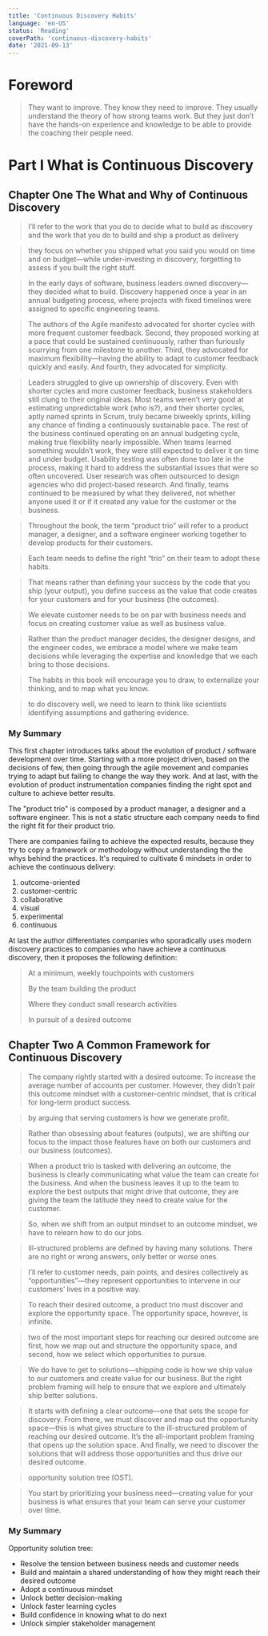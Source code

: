 ```yaml
---
title: 'Continuous Discovery Habits'
language: 'en-US'
status: 'Reading'
coverPath: 'continuous-discovery-habits'
date: '2021-09-13'
---
```


# Foreword

> They want to improve. They know they need to improve. They usually understand the theory of how strong teams work. But they just don’t have the hands-on experience and knowledge to be able to provide the coaching their people need.

# Part I What is Continuous Discovery

## Chapter One The What and Why of Continuous Discovery

> I’ll refer to the work that you do to decide what to build as discovery and the work that you do to build and ship a product as delivery

> they focus on whether you shipped what you said you would on time and on budget—while under-investing in discovery, forgetting to assess if you built the right stuff.

> In the early days of software, business leaders owned discovery—they decided what to build. Discovery happened once a year in an annual budgeting process, where projects with fixed timelines were assigned to specific engineering teams.

> The authors of the Agile manifesto advocated for shorter cycles with more frequent customer feedback. Second, they proposed working at a pace that could be sustained continuously, rather than furiously scurrying from one milestone to another. Third, they advocated for maximum flexibility—having the ability to adapt to customer feedback quickly and easily. And fourth, they advocated for simplicity.

> Leaders struggled to give up ownership of discovery. Even with shorter cycles and more customer feedback, business stakeholders still clung to their original ideas. Most teams weren’t very good at estimating unpredictable work (who is?), and their shorter cycles, aptly named sprints in Scrum, truly became biweekly sprints, killing any chance of finding a continuously sustainable pace. The rest of the business continued operating on an annual budgeting cycle, making true flexibility nearly impossible. When teams learned something wouldn’t work, they were still expected to deliver it on time and under budget. Usability testing was often done too late in the process, making it hard to address the substantial issues that were so often uncovered. User research was often outsourced to design agencies who did project-based research. And finally, teams continued to be measured by what they delivered, not whether anyone used it or if it created any value for the customer or the business.

> Throughout the book, the term “product trio” will refer to a product manager, a designer, and a software engineer working together to develop products for their customers.

> Each team needs to define the right “trio” on their team to adopt these habits.

> That means rather than defining your success by the code that you ship (your output), you define success as the value that code creates for your customers and for your business (the outcomes).

> We elevate customer needs to be on par with business needs and focus on creating customer value as well as business value.

> Rather than the product manager decides, the designer designs, and the engineer codes, we embrace a model where we make team decisions while leveraging the expertise and knowledge that we each bring to those decisions.

> The habits in this book will encourage you to draw, to externalize your thinking, and to map what you know.

> to do discovery well, we need to learn to think like scientists identifying assumptions and gathering evidence.

### My Summary

This first chapter introduces talks about the evolution of product / software development over time. Starting with a more project driven, based on the decisions of few, then going through the agile movement and companies trying to adapt but failing to change the way they work. And at last, with the evolution of product instrumentation companies finding the right spot and culture to achieve better results.

The "product trio" is composed by a product manager, a designer and a software engineer. This is not a static structure each company needs to find the right fit for their product trio. 

There are companies failing to achieve the expected results, because they try to copy a framework or methodology without understanding the the whys behind the practices. It's required to cultivate 6 mindsets in order to achieve the continuous delivery:

1. outcome-oriented
2. customer-centric
3. collaborative
4. visual
5. experimental
6. continuous

At last the author differentiates companies who sporadically uses modern discovery practices to companies who have achieve a continuous discovery, then it proposes the following definition:

> At a minimum, weekly touchpoints with customers
>
> By the team building the product
>
> Where they conduct small research activities
>
> In pursuit of a desired outcome

## Chapter Two A Common Framework for Continuous Discovery

> The company rightly started with a desired outcome: To increase the average number of accounts per customer. However, they didn’t pair this outcome mindset with a customer-centric mindset, that is critical for long-term product success.

> by arguing that serving customers is how we generate profit.

> Rather than obsessing about features (outputs), we are shifting our focus to the impact those features have on both our customers and our business (outcomes).

> When a product trio is tasked with delivering an outcome, the business is clearly communicating what value the team can create for the business. And when the business leaves it up to the team to explore the best outputs that might drive that outcome, they are giving the team the latitude they need to create value for the customer.

> So, when we shift from an output mindset to an outcome mindset, we have to relearn how to do our jobs.

> Ill-structured problems are defined by having many solutions. There are no right or wrong answers, only better or worse ones.

> I’ll refer to customer needs, pain points, and desires collectively as “opportunities”—they represent opportunities to intervene in our customers’ lives in a positive way.

> To reach their desired outcome, a product trio must discover and explore the opportunity space. The opportunity space, however, is infinite.

> two of the most important steps for reaching our desired outcome are first, how we map out and structure the opportunity space, and second, how we select which opportunities to pursue.

> We do have to get to solutions—shipping code is how we ship value to our customers and create value for our business. But the right problem framing will help to ensure that we explore and ultimately ship better solutions.

> It starts with defining a clear outcome—one that sets the scope for discovery. From there, we must discover and map out the opportunity space—this is what gives structure to the ill-structured problem of reaching our desired outcome. It’s the all-important problem framing that opens up the solution space. And finally, we need to discover the solutions that will address those opportunities and thus drive our desired outcome.

> opportunity solution tree (OST).

> You start by prioritizing your business need—creating value for your business is what ensures that your team can serve your customer over time.

### My Summary

Opportunity solution tree:

- Resolve the tension between business needs and customer needs
- Build and maintain a shared understanding of how they might reach their desired outcome
- Adopt a continuous mindset
- Unlock better decision-making
- Unlock faster learning cycles
- Build confidence in knowing what to do next
- Unlock simpler stakeholder management

